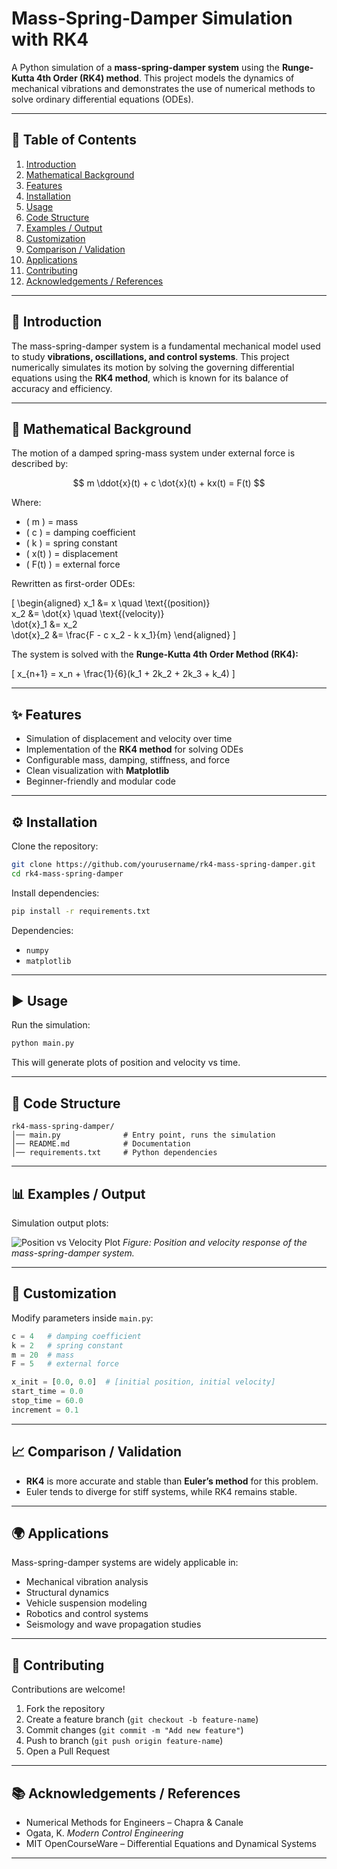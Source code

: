 # Mass-Spring-Damper Simulation with RK4

A Python simulation of a **mass-spring-damper system** using the **Runge-Kutta 4th Order (RK4) method**.
This project models the dynamics of mechanical vibrations and demonstrates the use of numerical methods to solve ordinary differential equations (ODEs).

---

## 📑 Table of Contents

1. [Introduction](#introduction)
2. [Mathematical Background](#mathematical-background)
3. [Features](#features)
4. [Installation](#installation)
5. [Usage](#usage)
6. [Code Structure](#code-structure)
7. [Examples / Output](#examples--output)
8. [Customization](#customization)
9. [Comparison / Validation](#comparison--validation)
10. [Applications](#applications)
11. [Contributing](#contributing)
12. [Acknowledgements / References](#acknowledgements--references)

---

## 📘 Introduction

The mass-spring-damper system is a fundamental mechanical model used to study **vibrations, oscillations, and control systems**.
This project numerically simulates its motion by solving the governing differential equations using the **RK4 method**, which is known for its balance of accuracy and efficiency.

---

## 📐 Mathematical Background

The motion of a damped spring-mass system under external force is described by:

$$ m \ddot{x}(t) + c \dot{x}(t) + kx(t) = F(t) $$

Where:

* ( m ) = mass
* ( c ) = damping coefficient
* ( k ) = spring constant
* ( x(t) ) = displacement
* ( F(t) ) = external force

Rewritten as first-order ODEs:

[
\begin{aligned}
x_1 &= x \quad \text{(position)} \
x_2 &= \dot{x} \quad \text{(velocity)} \
\dot{x}_1 &= x_2 \
\dot{x}_2 &= \frac{F - c x_2 - k x_1}{m}
\end{aligned}
]

The system is solved with the **Runge-Kutta 4th Order Method (RK4):**

[
x_{n+1} = x_n + \frac{1}{6}(k_1 + 2k_2 + 2k_3 + k_4)
]

---

## ✨ Features

* Simulation of displacement and velocity over time
* Implementation of the **RK4 method** for solving ODEs
* Configurable mass, damping, stiffness, and force
* Clean visualization with **Matplotlib**
* Beginner-friendly and modular code

---

## ⚙️ Installation

Clone the repository:

```bash
git clone https://github.com/yourusername/rk4-mass-spring-damper.git
cd rk4-mass-spring-damper
```

Install dependencies:

```bash
pip install -r requirements.txt
```

Dependencies:

* `numpy`
* `matplotlib`

---

## ▶️ Usage

Run the simulation:

```bash
python main.py
```

This will generate plots of position and velocity vs time.

---

## 📂 Code Structure

```
rk4-mass-spring-damper/
│── main.py              # Entry point, runs the simulation
│── README.md            # Documentation
│── requirements.txt     # Python dependencies
```

---

## 📊 Examples / Output

Simulation output plots:

![Position vs Velocity Plot](docs/example_plot.png)
*Figure: Position and velocity response of the mass-spring-damper system.*

---

## 🔧 Customization

Modify parameters inside `main.py`:

```python
c = 4   # damping coefficient
k = 2   # spring constant
m = 20  # mass
F = 5   # external force

x_init = [0.0, 0.0]  # [initial position, initial velocity]
start_time = 0.0
stop_time = 60.0
increment = 0.1
```

---

## 📈 Comparison / Validation

* **RK4** is more accurate and stable than **Euler’s method** for this problem.
* Euler tends to diverge for stiff systems, while RK4 remains stable.

---

## 🌍 Applications

Mass-spring-damper systems are widely applicable in:

* Mechanical vibration analysis
* Structural dynamics
* Vehicle suspension modeling
* Robotics and control systems
* Seismology and wave propagation studies

---

## 🤝 Contributing

Contributions are welcome!

1. Fork the repository
2. Create a feature branch (`git checkout -b feature-name`)
3. Commit changes (`git commit -m "Add new feature"`)
4. Push to branch (`git push origin feature-name`)
5. Open a Pull Request

---

## 📚 Acknowledgements / References

* Numerical Methods for Engineers – Chapra & Canale
* Ogata, K. *Modern Control Engineering*
* MIT OpenCourseWare – Differential Equations and Dynamical Systems

---
